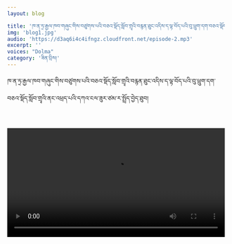 ```yaml
---
layout: blog

title: 'ཁ་ན་ཏྲ་རྒྱལ་ཁབ་གཞུང་གིས་བཙུགས་པའི་བཅའ་སྡོད་སློབ་གྲྭའི་བརྙན་ཐུང་འདིས་ད་ལྟ་བོད་པའི་བུ་ཕྲུག་དག་བཅའ་སྡོད་སློབ་གྲྭའི་ནང་འཕྲད་པའི་དཀའ་ངལ་ཟུར་ཙམ་ར་སྤྲོད་བྱེད་ཐུབ།'
img: 'blog1.jpg'
audio: 'https://d3aq6i4c4ifngz.cloudfront.net/episode-2.mp3'
excerpt: ''
voices: "Dolma"
category: 'ཟིན་བྲིས།'
---
```


ཁ་ན་ཏྲ་རྒྱལ་ཁབ་གཞུང་གིས་བཙུགས་པའི་བཅའ་སྡོད་སློབ་གྲྭའི་བརྙན་ཐུང་འདིས་ད་ལྟ་བོད་པའི་བུ་ཕྲུག་དག་བཅའ་སྡོད་སློབ་གྲྭའི་ནང་འཕྲད་པའི་དཀའ་ངལ་ཟུར་ཙམ་ར་སྤྲོད་བྱེད་ཐུབ།



<br>

<video type="video/mp4" width="100%" src="https://karkhung.s3.amazonaws.com/audio/video/Tibetan+translation+vice+residential+school.mp4" controls="true" playsinline></video>
